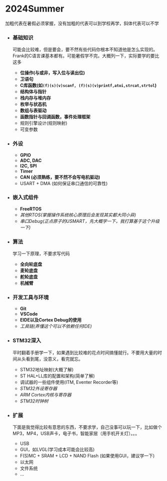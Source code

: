 # 2024Summer

加粗代表在暑假必须掌握，没有加粗的代表可以到学校再学，斜体代表可以不学

- ### 基础知识
  
  可能会比较难，但是要会，要不然有些代码你根本不知道他是怎么实现的。Frank的C语言课基本都有。可能暑假学不完。大概列一下，实际要学的要比这多
  
  - **位操作(与或非，写入位与读出位)**
  - **卫语句**
  - **C库函数(如`(f)(s)(v)scanf, (f)(s)(v)printf,atoi,strcat,strtol`)**
  - **结构体与指针**
  - **栈内存与堆内存**
  - **枚举与状态机**
  - **数组与表驱动**
  - **函数指针与回调函数，事件处理框架**
  - 规则引擎设计(规则映射)
  - 可变参数

- ### 外设
  
  - **GPIO**
  - **ADC, DAC**
  - **I2C, SPI**
  - **Timer**
  - **CAN (必须熟练，要不然不会写电机驱动)**
  - USART + DMA (如何保证串口通信的可靠性)

- ### 嵌入式组件
  
  - **FreeRTOS**
  - *其他RTOS(掌握操作系统核心原理后会发现其实都大同小异)*
  - *串口Debug(正点原子的USMART，先大概学一下，我打算基于这个升级一下)*

- ### 算法
  
  学习一下原理，不要求写代码
  
  - **全向轮底盘**
  - **麦轮底盘**
  - **舵轮底盘**
  - **机械臂**

- ### 开发工具与环境
  
  - **Git**
  - **VSCode**
  - **EIDE以及Cortex Debug的使用**
  - *工具链(弄懂这个可以不依赖任何IDE)*

- ### STM32深入
  
  平时翻着手册学一下，如果遇到比较难的花点时间搞懂就行。不要用大量的时间从头看到尾，没意义，看完就忘。
  
  - STM32地址映射(大概了解)
  - ST HAL+LL库的配置和架构(简单了解)
  - 调试器的一些组件使用(ITM, Eventer Recorder等)
  - *STM32外设寄存器*
  - *ARM Cortex内核与寄存器*
  - *STM32时钟树*

- ### 扩展
  
   下面是我觉得比较有意思的东西，不要求学，自己没事可以玩一下，比如做个MP3，MP4，USB声卡，电子书，智能家居（用手机开关灯）。。。
  
  - USB
  - GUI，如LVGL(学习成本可能会比较高)
  - F(S)MC + SRAM + LCD + NAND Flash (如果使用GUI，建议学一下)
  - 以太网
  - 文件系统
  - ...